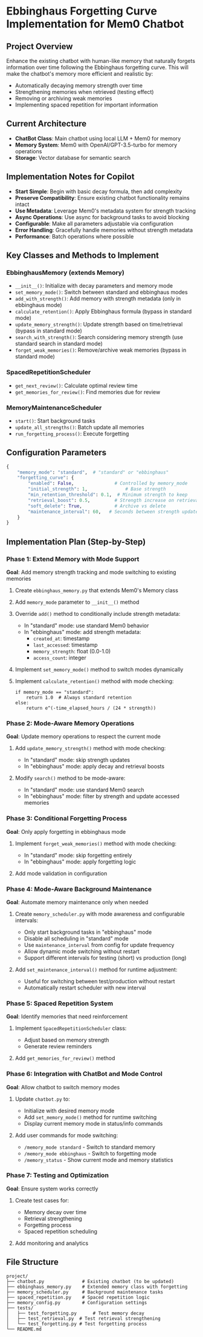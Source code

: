 # Ebbinghaus Forgetting Curve Implementation for Mem0 Chatbot

## Project Overview

Enhance the existing chatbot with human-like memory that naturally forgets information over time following the Ebbinghaus forgetting curve. This will make the chatbot's memory more efficient and realistic by:

- Automatically decaying memory strength over time
- Strengthening memories when retrieved (testing effect)
- Removing or archiving weak memories
- Implementing spaced repetition for important information

## Current Architecture

- **ChatBot Class**: Main chatbot using local LLM + Mem0 for memory
- **Memory System**: Mem0 with OpenAI/GPT-3.5-turbo for memory operations
- **Storage**: Vector database for semantic search

## Implementation Notes for Copilot

- **Start Simple**: Begin with basic decay formula, then add complexity
- **Preserve Compatibility**: Ensure existing chatbot functionality remains intact
- **Use Metadata**: Leverage Mem0's metadata system for strength tracking
- **Async Operations**: Use async for background tasks to avoid blocking
- **Configurable**: Make all parameters adjustable via configuration
- **Error Handling**: Gracefully handle memories without strength metadata
- **Performance**: Batch operations where possible

## Key Classes and Methods to Implement

### EbbinghausMemory (extends Memory)

- `__init__()`: Initialize with decay parameters and memory mode
- `set_memory_mode()`: Switch between standard and ebbinghaus modes
- `add_with_strength()`: Add memory with strength metadata (only in ebbinghaus mode)
- `calculate_retention()`: Apply Ebbinghaus formula (bypass in standard mode)
- `update_memory_strength()`: Update strength based on time/retrieval (bypass in standard mode)
- `search_with_strength()`: Search considering memory strength (use standard search in standard mode)
- `forget_weak_memories()`: Remove/archive weak memories (bypass in standard mode)

### SpacedRepetitionScheduler

- `get_next_review()`: Calculate optimal review time
- `get_memories_for_review()`: Find memories due for review

### MemoryMaintenanceScheduler

- `start()`: Start background tasks
- `update_all_strengths()`: Batch update all memories
- `run_forgetting_process()`: Execute forgetting

## Configuration Parameters

```python
{
    "memory_mode": "standard",  # "standard" or "ebbinghaus"
    "forgetting_curve": {
        "enabled": False,               # Controlled by memory_mode
        "initial_strength": 1,              # Base strength
        "min_retention_threshold": 0.1,  # Minimum strength to keep
        "retrieval_boost": 0.5,         # Strength increase on retrieval
        "soft_delete": True,            # Archive vs delete
        "maintenance_interval": 60,   # Seconds between strength updates (3600=1hr for production, 60=1min for testing)
    }
}
```


## Implementation Plan (Step-by-Step)

### Phase 1: Extend Memory with Mode Support

**Goal**: Add memory strength tracking and mode switching to existing memories

1. Create `ebbinghaus_memory.py` that extends Mem0's Memory class
2. Add `memory_mode` parameter to `__init__()` method
3. Override `add()` method to conditionally include strength metadata:
   - In "standard" mode: use standard Mem0 behavior
   - In "ebbinghaus" mode: add strength metadata:
     - `created_at`: timestamp
     - `last_accessed`: timestamp
     - `memory_strength`: float (0.0-1.0)
     - `access_count`: integer

4. Implement `set_memory_mode()` method to switch modes dynamically
5. Implement `calculate_retention()` method with mode checking:
   ```
   if memory_mode == "standard":
       return 1.0  # Always standard retention
   else:
       return e^(-time_elapsed_hours / (24 * strength))
   ```

### Phase 2: Mode-Aware Memory Operations

**Goal**: Update memory operations to respect the current mode

1. Add `update_memory_strength()` method with mode checking:
   - In "standard" mode: skip strength updates
   - In "ebbinghaus" mode: apply decay and retrieval boosts

2. Modify `search()` method to be mode-aware:
   - In "standard" mode: use standard Mem0 search
   - In "ebbinghaus" mode: filter by strength and update accessed memories

### Phase 3: Conditional Forgetting Process

**Goal**: Only apply forgetting in ebbinghaus mode

1. Implement `forget_weak_memories()` method with mode checking:
   - In "standard" mode: skip forgetting entirely
   - In "ebbinghaus" mode: apply forgetting logic

2. Add mode validation in configuration

### Phase 4: Mode-Aware Background Maintenance

**Goal**: Automate memory maintenance only when needed

1. Create `memory_scheduler.py` with mode awareness and configurable intervals:
   - Only start background tasks in "ebbinghaus" mode
   - Disable all scheduling in "standard" mode
   - Use `maintenance_interval` from config for update frequency
   - Allow dynamic mode switching without restart
   - Support different intervals for testing (short) vs production (long)

2. Add `set_maintenance_interval()` method for runtime adjustment:
   - Useful for switching between test/production without restart
   - Automatically restart scheduler with new interval

### Phase 5: Spaced Repetition System

**Goal**: Identify memories that need reinforcement

1. Implement `SpacedRepetitionScheduler` class:
   - Adjust based on memory strength
   - Generate review reminders

2. Add `get_memories_for_review()` method

### Phase 6: Integration with ChatBot and Mode Control

**Goal**: Allow chatbot to switch memory modes

1. Update `chatbot.py` to:
   - Initialize with desired memory mode
   - Add `set_memory_mode()` method for runtime switching
   - Display current memory mode in status/info commands

2. Add user commands for mode switching:
   - `/memory_mode standard` - Switch to standard memory
   - `/memory_mode ebbinghaus` - Switch to forgetting mode
   - `/memory_status` - Show current mode and memory statistics

### Phase 7: Testing and Optimization

**Goal**: Ensure system works correctly

1. Create test cases for:
   - Memory decay over time
   - Retrieval strengthening
   - Forgetting process
   - Spaced repetition scheduling

2. Add monitoring and analytics

## File Structure

```
project/
├── chatbot.py              # Existing chatbot (to be updated)
├── ebbinghaus_memory.py    # Extended memory class with forgetting
├── memory_scheduler.py     # Background maintenance tasks
├── spaced_repetition.py    # Spaced repetition logic
├── memory_config.py        # Configuration settings
├── tests/
│   ├── test_forgetting.py      # Test memory decay
│   ├── test_retrieval.py  # Test retrieval strengthening
│   └── test_forgetting.py # Test forgetting process
└── README.md
```

